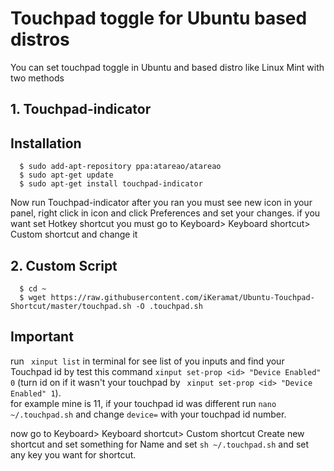 # Touchpad toggle for Ubuntu based distros

You can set touchpad toggle in Ubuntu and based distro like Linux Mint with two methods

## 1. Touchpad-indicator

## Installation


      $ sudo add-apt-repository ppa:atareao/atareao
      $ sudo apt-get update
      $ sudo apt-get install touchpad-indicator

Now run Touchpad-indicator after you ran you must see new icon in your panel, right click in icon and click Preferences and set your changes.
if you want set Hotkey shortcut you must go to Keyboard> Keyboard shortcut> Custom shortcut and change it

## 2. Custom Script


      $ cd ~
      $ wget https://raw.githubusercontent.com/iKeramat/Ubuntu-Touchpad-Shortcut/master/touchpad.sh -O .touchpad.sh

## Important
run ``` xinput list``` in terminal for see list of you inputs and find your Touchpad id by test this command ``` xinput set-prop <id> "Device Enabled" 0 ``` (turn id on if it wasn't your touchpad by ``` xinput set-prop <id> "Device Enabled" 1```).\
for example mine is 11, if your touchpad id was different run ``` nano ~/.touchpad.sh ``` and change ``` device= ``` with your touchpad id number.

now go to Keyboard> Keyboard shortcut> Custom shortcut
Create new shortcut and set something for Name and set ```sh ~/.touchpad.sh``` and set any key you want for shortcut.
